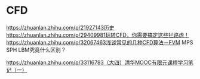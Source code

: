 # CFD
https://zhuanlan.zhihu.com/p/21927143历史
https://zhuanlan.zhihu.com/p/29409981玩转CFD，你需要搞定这些拦路虎！
https://zhuanlan.zhihu.com/p/32067463浅谈常见的几种CFD算法－FVM MPS SPH LBM究竟什么区别？

https://zhuanlan.zhihu.com/p/33116783（大四）清华MOOC有限元课程学习笔记（一）













